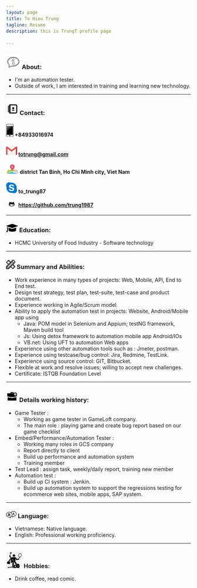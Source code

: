 ```yaml
---
layout: page
title: To Hieu Trung
tagline: Resume
description: this is TrungT profile page

---
```


### ![about icon](https://raw.githubusercontent.com/trung1987/trung1987.github.io/master/assets/img/about.png) About:
- I'm an automation tester. 
- Outside of work, I am interested in training and learning new technology.
 
---

###  ![contact icon](https://raw.githubusercontent.com/trung1987/trung1987.github.io/master/assets/img/contact.png) Contact:
#### ![cellphone icon](https://raw.githubusercontent.com/trung1987/trung1987.github.io/master/assets/img/cellphone.png) +84933016974
#### ![email icon](https://raw.githubusercontent.com/trung1987/trung1987.github.io/master/assets/img/email.png) totrung@gmail.com
#### ![place icon](https://raw.githubusercontent.com/trung1987/trung1987.github.io/master/assets/img/place.png) district  Tan Binh, Ho Chi Minh city,  Viet Nam
#### ![skype icon](https://raw.githubusercontent.com/trung1987/trung1987.github.io/master/assets/img/skype.png) to_trung87
#### ![git icon](https://raw.githubusercontent.com/trung1987/trung1987.github.io/master/assets/img/githublogo.png) <a href="https://github.com/trung1987"> https://github.com/trung1987 </a>

---

### ![education icon](https://github.com/trung1987/trung1987.github.io/blob/master/assets/img/education.png) Education: 
- HCMC University of Food Industry -  Software technology

---

### ![skill icon](https://github.com/trung1987/trung1987.github.io/blob/master/assets/img/skill_icon.png?raw=true) Summary and Abilities:
- Work experience in many types of projects: Web, Mobile, API, End to End test. 
- Design test strategy, test plan, test-suite, test-case and product document. 
- Experience working in Agile/Scrum model.
- Ability to apply the automation test in projects: Website, Android/Mobile app using 
    * Java: POM model in Selenium and Appium; testNG framework, Maven build tool
    * Js: Using detox framework to automation mobile app Android/IOs
    * VB.net: Using UFT to automation Web apps
- Experience using other automation tools such as : Jmeter, postman.
- Experience using testcase/bug control: Jira, Redmine, TestLink.
- Experience using source control: GIT, Bitbucket.
- Flexible at work and resolve issues; willing to accept new challenges.
- Certificate: ISTQB Foundation Level
---

### ![workhistory icon](https://raw.githubusercontent.com/trung1987/trung1987.github.io/master/assets/img/workhistory.png) Details working history: 
- Game Tester : 
    + Working as game tester in GameLoft company.
    + The main role : playing game and create bug report based on our game checklist
- Embed/Performance/Automation Tester :
    + Working many roles in GCS company
    + Report directly to client
    + Build up performance and automation system
    + Training member
- Test Lead : assign task, weekly/daily report, training new member 
- Automation test : 
    + Build up CI system : Jenkin.
    + Build up automation system to support the regressions testing for ecommerce web sites, mobile apps, SAP system.

---

### ![languages icon](https://raw.githubusercontent.com/trung1987/trung1987.github.io/master/assets/img/language.png) Language:
- Vietnamese: Native language.  
- English: Professional working  proficiency.

---

### ![hobbies icon](https://raw.githubusercontent.com/trung1987/trung1987.github.io/master/assets/img/hobbies.png) Hobbies: 
- Drink coffee, read comic.
